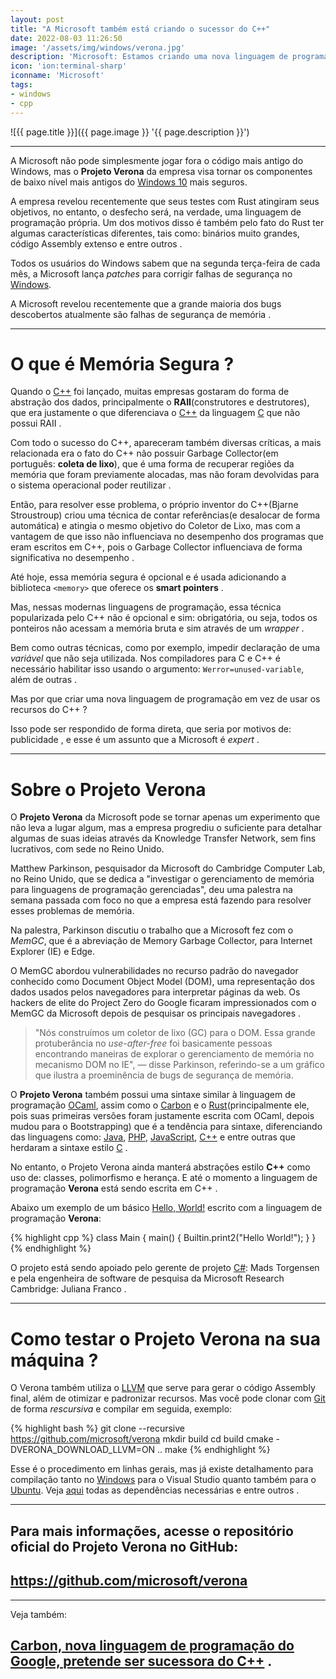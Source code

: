```yaml
---
layout: post
title: "A Microsoft também está criando o sucessor do C++"
date: 2022-08-03 11:26:50
image: '/assets/img/windows/verona.jpg'
description: 'Microsoft: Estamos criando uma nova linguagem de programação para memória segura.'
icon: 'ion:terminal-sharp'
iconname: 'Microsoft'
tags:
- windows
- cpp
---
```


![{{ page.title }}]({{ page.image }} '{{ page.description }}')

---

A Microsoft não pode simplesmente jogar fora o código mais antigo do Windows, mas o **Projeto Verona** da empresa visa tornar os componentes de baixo nível mais antigos do [Windows 10](https://terminalroot.com.br/tags#windows) mais seguros. 

A empresa revelou recentemente que seus testes com Rust atingiram seus objetivos, no entanto, o desfecho será, na verdade, uma linguagem de programação própria. Um dos motivos disso é também pelo fato do Rust ter algumas características diferentes, tais como: binários muito grandes, código Assembly extenso e entre outros .

Todos os usuários do Windows sabem que na segunda terça-feira de cada mês, a Microsoft lança *patches* para corrigir falhas de segurança no [Windows](https://terminalroot.com.br/tags#windows).

A Microsoft revelou recentemente que a grande maioria dos bugs descobertos atualmente são falhas de segurança de memória .

---

# O que é Memória Segura ?
Quando o [C++](https://terminalroot.com.br/tags#cpp) foi lançado, muitas empresas gostaram do forma de abstração dos dados, principalmente o **RAII**(construtores e destrutores), que era justamente o que diferenciava o [C++](https://terminalroot.com.br/cpp) da linguagem [C](https://terminalroot.com.br/tags#linguagemc) que não possui RAII .

Com todo o sucesso do C++, apareceram também diversas críticas, a mais relacionada era o fato do C++ não possuir Garbage Collector(em português: **coleta de lixo**), que é uma forma de recuperar regiões da memória que foram previamente alocadas, mas não foram devolvidas para o sistema operacional poder reutilizar .

Então, para resolver esse problema, o próprio inventor do C++(Bjarne Stroustroup) criou uma técnica de contar referências(e desalocar de forma automática) e atingia o mesmo objetivo do Coletor de Lixo, mas com a vantagem de que isso não influenciava no desempenho dos programas que eram escritos em C++, pois o Garbage Collector influenciava de forma significativa no desempenho .

Até hoje, essa memória segura é opcional e é usada adicionando a biblioteca `<memory>` que oferece os **smart pointers** .

Mas, nessas modernas linguagens de programação, essa técnica popularizada pelo C++ não é opcional e sim: obrigatória, ou seja, todos os ponteiros não acessam a memória bruta e sim através de um *wrapper* .

Bem como outras técnicas, como por exemplo, impedir declaração de uma *variável* que não seja utilizada. Nos compiladores para C e C++ é necessário habilitar isso usando o argumento: `Werror=unused-variable`, além de outras .

Mas por que criar uma nova linguagem de programação em vez de usar os recursos do C++ ? 

Isso pode ser respondido de forma direta, que seria por motivos de: publicidade , e esse é um assunto que a Microsoft é *expert* .

---

# Sobre o Projeto Verona
O **Projeto Verona** da Microsoft pode se tornar apenas um experimento que não leva a lugar algum, mas a empresa progrediu o suficiente para detalhar algumas de suas ideias através da Knowledge Transfer Network, sem fins lucrativos, com sede no Reino Unido.  

Matthew Parkinson, pesquisador da Microsoft do Cambridge Computer Lab, no Reino Unido, que se dedica a "investigar o gerenciamento de memória para linguagens de programação gerenciadas", deu uma palestra na semana passada com foco no que a empresa está fazendo para resolver esses problemas de memória.

Na palestra, Parkinson discutiu o trabalho que a Microsoft fez com o *MemGC*, que é a abreviação de Memory Garbage Collector, para Internet Explorer (IE) e Edge. 

O MemGC abordou vulnerabilidades no recurso padrão do navegador conhecido como Document Object Model (DOM), uma representação dos dados usados pelos navegadores para interpretar páginas da web. Os hackers de elite do Project Zero do Google ficaram impressionados com o MemGC da Microsoft depois de pesquisar os principais navegadores .    

> "Nós construímos um coletor de lixo (GC) para o DOM. Essa grande protuberância no *use-after-free* foi basicamente pessoas encontrando maneiras de explorar o gerenciamento de memória no mecanismo DOM no IE", — disse Parkinson, referindo-se a um gráfico que ilustra a proeminência de bugs de segurança de memória. 

O **Projeto Verona** também possui uma sintaxe similar à linguagem de programação [OCaml](https://en.wikipedia.org/wiki/OCaml), assim como o [Carbon](https://terminalroot.com.br/tags#carbon) e o [Rust](https://terminalroot.com.br/2022/03/conheca-o-rustpython-um-python-escrito-em-rust.html)(principalmente ele, pois suas primeiras versões foram justamente escrita com OCaml, depois mudou para o Bootstrapping) que é a tendência para sintaxe, diferenciando das linguagens como: [Java](https://terminalroot.com.br/tags#java), [PHP](https://terminalroot.com.br/tags#php), [JavaScript](https://terminalroot.com.br/tags#javascript), [C++](https://terminalroot.com.br/tags#cppdaily) e entre outras que herdaram a sintaxe estilo [C](https://terminalroot.com.br/tags#linguagemc) .

No entanto, o Projeto Verona ainda manterá abstrações estilo **C++** como uso de: classes, polimorfismo e herança. E até o momento a linguagem de programação **Verona** está sendo escrita em C++ .

Abaixo um exemplo de um básico [Hello, World!](https://terminalroot.com.br/2019/10/linguagem-de-programacao.html) escrito com a linguagem de programação **Verona**:

{% highlight cpp %}
class Main {
    main() {
       Builtin.print2("Hello World!"); 
    }
}
{% endhighlight %}

O projeto está sendo apoiado pelo gerente de projeto [C#](https://terminalroot.com.br/tags#csharp): Mads Torgensen e pela engenheira de software de pesquisa da Microsoft Research Cambridge:  Juliana Franco .

---

# Como testar o Projeto Verona na sua máquina ?
O Verona também utiliza o [LLVM](https://terminalroot.com.br/tags#llvm) que serve para gerar o código Assembly final, além de otimizar e padronizar recursos. Mas você pode clonar com [Git](https://terminalroot.com.br/tags#git) de forma *rescursiva* e compilar em seguida, exemplo:

{% highlight bash %}
git clone --recursive https://github.com/microsoft/verona
mkdir build
cd build
cmake -DVERONA_DOWNLOAD_LLVM=ON ..
make
{% endhighlight %}

Esse é o procedimento em linhas gerais, mas já existe detalhamento para compilação tanto no [Windows](https://terminalroot.com.br/tags#windows) para o Visual Studio quanto também para o [Ubuntu](https://terminalroot.com.br/tags#ubuntu). Veja [aqui](https://github.com/microsoft/verona/blob/master/docs/building.md) todas as dependências necessárias e entre outros .

---

## Para mais informações, acesse o repositório oficial do Projeto Verona no GitHub:
## <https://github.com/microsoft/verona>

---

Veja também: 
## [Carbon, nova linguagem de programação do Google, pretende ser sucessora do C++](https://terminalroot.com.br/2022/07/carbon-nova-linguagem-de-programacao-do-google-pretende-ser-sucessora-do-cpp.html) .



